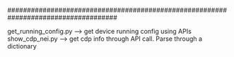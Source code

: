 ####################################################################################

get_running_config.py --> get device running config using APIs
show_cdp_nei.py       --> get cdp info through API call. Parse through a dictionary
